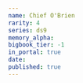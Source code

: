 ```yaml
---
name: Chief O'Brien
rarity: 4
series: ds9
memory_alpha:
bigbook_tier: -1
in_portal: true
date:
published: true
---
```



